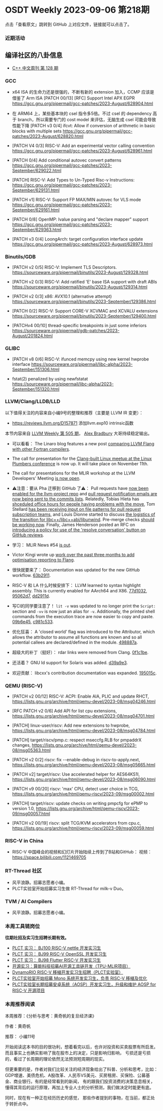 # OSDT Weekly 2023-09-06 第218期

点击「查看原文」跳转到 GitHub 上对应文件，链接就可以点击了。

### 近期活动

## 编译社区的八卦信息

- [C++ 中文周刊 第 128 期](https://mp.weixin.qq.com/s/yz6D9eBOIcD4_Nzs9NBLyA)

### GCC

- x64 ISA 的生命力还是很强的，不断有新的 extension 加入，CCMP 应该是借鉴了 Arm ISA
  [PATCH 00/13] [RFC] Support Intel APX EGPR
  https://gcc.gnu.org/pipermail/gcc-patches/2023-August/628904.html

- 在 ARM64 上，某些基本块的 csel 指令多5倍。不过 csel 的 dependency 高于 branch，所以需要专门的 cost model 来评估，无脑生成 csel 可能会导致性能下降
  [PATCH v3 0/4] ifcvt: Allow if conversion of arithmetic in basic blocks with multiple sets
  https://gcc.gnu.org/pipermail/gcc-patches/2023-August/628820.html

- [PATCH V4 0/3] RISC-V: Add an experimental vector calling convention
  https://gcc.gnu.org/pipermail/gcc-patches/2023-August/628961.html

- [PATCH 0/4] Add conditional autovec convert patterns
  https://gcc.gnu.org/pipermail/gcc-patches/2023-September/629022.html

- [PATCH] RISC-V: Add Types to Un-Typed Risc-v Instructions:
  https://gcc.gnu.org/pipermail/gcc-patches/2023-September/629131.html

- [PATCH v1] RISC-V: Support FP MAX/MIN autovec for VLS mode
  https://gcc.gnu.org/pipermail/gcc-patches/2023-September/629161.html

- [PATCH 0/8] OpenMP: lvalue parsing and "declare mapper" support
  https://gcc.gnu.org/pipermail/gcc-patches/2023-September/629363.html

- [PATCH v3 0/4] LoongArch: target configuration interface update
  https://gcc.gnu.org/pipermail/gcc-patches/2023-August/628973.html

### Binutils/GDB

- [PATCH v2 0/5] RISC-V: Implement TLS Descriptors.
  https://sourceware.org/pipermail/binutils/2023-August/129328.html

- [PATCH v2 0/3] RISC-V: Add ratified 'E' base ISA support with draft ABIs
  https://sourceware.org/pipermail/binutils/2023-August/129314.html

- [PATCH v2 0/3] x86: AVX10.1 (alternative attempt)
  https://sourceware.org/pipermail/binutils/2023-September/129386.html

- [PATCH 0/2] RISC-V: Support CORE-V XCVMAC and XCVALU extensions
  https://sourceware.org/pipermail/binutils/2023-September/129400.html

- [PATCHv4 00/10] thread-specific breakpoints in just some inferiors
  https://sourceware.org/pipermail/gdb-patches/2023-August/201824.html

### GLIBC

- [PATCH v8 0/6] RISC-V: ifunced memcpy using new kernel hwprobe interface
  https://sourceware.org/pipermail/libc-alpha/2023-September/151306.html

- fstat(2) penalized by using newfstatat
  https://sourceware.org/pipermail/libc-alpha/2023-September/151320.html

### LLVM/Clang/LLDB/LLD


以下值得关注的内容来自小编9号的整理和推荐（主要是 LLVM IR 变更）：

- https://reviews.llvm.org/D157871 添加llvm.exp10 intrinsic函数

本节内容来自 [LLVM Weekly 第 505 期](http://llvmweekly.org/issue/505)，
[Alex Bradbury](https://www.linkedin.com/in/alex-bradbury/) 大哥持续稳定输出。

* 可以看看： The Linaro blog features a new post [comparing LLVM Flang with other Fortran compilers](https://www.linaro.org/blog/comparing-llvm-flang-with-other-fortran-compilers/).

* The call for presentation for the [Clang-built Linux meetup at the Linux Plumbers conference](https://discourse.llvm.org/t/cfp-2023-clang-built-linux-meetup/73119) is now up. It will take place on November 11th.

* The call for presentations for the MLIR workshop at the LLVM Developers' Meeting [is now open](https://discourse.llvm.org/t/cfp-mlir-workshop-at-the-llvm-developer-meeting-oct-10-2023/73164).

* ⚠️注意：要从 Pha 迁移到 GitHub 了⚠️： Pull requests have [now been enabled for the llvm-project repo](https://discourse.llvm.org/t/pull-requests-enabled-for-llvm-llvm-project-repo/73186) and [pull request notification emails are now being sent to the commits lists](https://discourse.llvm.org/t/pull-request-notification-emails-now-being-sent-to-commits-lists/73183).  Relatedly, Tobias Hieta has [shceduled office hours for people having problems with the move](https://discourse.llvm.org/t/office-hour-helpline-for-github-pull-requests/73145), Tom Stellard [has been receiving input on file patterns for pull request subscription teams](https://discourse.llvm.org/t/input-needed-teams-for-pull-request-subscriptions/73116), and Louis Dionne started to discuss [the logistics of the transition for libc++/libc++abi/libunwind](https://discourse.llvm.org/t/logistics-of-the-transition-to-github-prs-for-libc-libc-abi-libunwind/73130).  Pre-merge checks [should be working now](https://discourse.llvm.org/t/pre-merge-testing-and-transition-to-prs/73155).  Finally, James Henderson posted an RFC on [introducing a policy for use of the 'resolve conversation' button on GitHub reviews](https://discourse.llvm.org/t/rfc-github-pr-resolve-conversation-button/73178).

* 学习： MLIR News #54 [is out](https://discourse.llvm.org/t/mlir-news-54th-edition-30th-august-2023/73049).

* Victor Kingi wrote up [work over the past three months to add optimisation reporting to Flang](https://discourse.llvm.org/t/adding-optimization-reporting-to-flang/73177).

* 很快就要来了： Documentation was updated for the new GitHub workflow.  [63b2911](https://reviews.llvm.org/rG63b29114f154).

* RISC-V 和 LA 什么时候安排下： LLVM learned to syntax highlight assembly. This is currently enabled for AArch64 and X86. [77d1032](https://reviews.llvm.org/rG77d1032516e7),
  [95062d7](https://reviews.llvm.org/rG95062d74676b),
  [dd2911d](https://reviews.llvm.org/rGdd2911d8745a).

* 写CI的同学要注意了！ `lit -v` was updated to no longer print the `Script:` section and `-vv` is now just an alias for `-v`. Additionally, the printed shell commands from the execution trace are now easier to copy and paste.
  [09b6e45](https://reviews.llvm.org/rG09b6e457d91c),
  [c981c533](https://reviews.llvm.org/rGc981c533055e).

* 优化狂喜： A 'closed world' flag was introduced to the Attributor, which allows the attributor to assume all functions are known and so all potential callees are declared/defined in the module.
  [498887a](https://reviews.llvm.org/rG498887ae8a35).

* 超级大的补丁（挺好）： rdar links were removed from Clang.
  [0f1c1be](https://reviews.llvm.org/rG0f1c1be19680).

* 还活着？ GNU ld support for Solaris was added.
  [d39a9e3](https://reviews.llvm.org/rGd39a9e3b4d4a).

* 欢迎贡献： libcxx's contribution documentation was expanded.
  [195015c](https://reviews.llvm.org/rG195015cf67c6).

### QEMU (RISC-V)

- [PATCH v2 00/12] RISC-V: ACPI: Enable AIA, PLIC and update RHCT,
  https://lists.gnu.org/archive/html/qemu-devel/2023-08/msg04246.html

- [RFC PATCH v2 0/6] Add API for list cpu extensions,
  https://lists.gnu.org/archive/html/qemu-devel/2023-08/msg04701.html

- [PATCH] linux-user/riscv: Add new extensions to hwprobe,
  https://lists.gnu.org/archive/html/qemu-devel/2023-08/msg04784.html

- [PATCH] target/riscv/pmp.c: respect mseccfg.RLB for pmpaddrX changes,
  https://lists.gnu.org/archive/html/qemu-devel/2023-08/msg05363.html

- [PATCH v2 0/2] riscv: fix --enable-debug in riscv-to-apply.next,
  https://lists.gnu.org/archive/html/qemu-devel/2023-08/msg05665.html

- [PATCH v2] target/riscv: Use accelerated helper for AES64KS1I,
  https://lists.gnu.org/archive/html/qemu-devel/2023-08/msg06090.html

- [PATCH v9 00/20] riscv: 'max' CPU, detect user choice in TCG,
  https://lists.gnu.org/archive/html/qemu-riscv/2023-09/msg00002.html

- [PATCH] target/riscv: update checks on writing pmpcfg for ePMP to version 1.0,
  https://lists.gnu.org/archive/html/qemu-riscv/2023-09/msg00057.html

- [PATCH v2 00/19] riscv: split TCG/KVM accelerators from cpu.c,
  https://lists.gnu.org/archive/html/qemu-riscv/2023-09/msg00059.html 

### RISC-V in China

- RISC-V 中国峰会的视频和幻灯片开始陆续上传到了B站和GitHub：
  视频： https://space.bilibili.com/1121469705

### RT-Thread 社区

- 风平浪静。招募志愿者小编。
- PLCT实验室开始招募实习生做 RT-Thread for milk-v Duo。

### TVM / AI Compilers

- 风平浪静。招募志愿者小编。

### 本周工具链岗位

**往期社招及实习生招聘长期有效。**

- [PLCT 实习： BJ100 RISC-V nettle 开发实习生](https://mp.weixin.qq.com/s/GEUKRlxILFpdHQbv-yxWQQ)
- [PLCT 实习： BJ99 RISC-V OpenSSL 开发实习生](https://mp.weixin.qq.com/s/pzy6sbW50r3aLw3Dt36oBQ)
- [PLCT 实习： BJ98 Flutter RISC-V 开发实习生](https://mp.weixin.qq.com/s/gQYT_rhtLE8jGg6WWAztDA)
- [开源实习：算能科技招募AI开源工具链开发（TPU-MLIR项目）](https://mp.weixin.qq.com/s/IBJh0ip4k11PzIMZecsWSw)
- [DynamoRIO RISC-V 移植开发实习生招聘（PLCT实验室）](https://mp.weixin.qq.com/s/J_5TjT6DOqeOXJXQI5VQxw)
- [PLCT实验室开始招募 Mono 系统开发实习生，负责 RISC-V 移植及优化](https://mp.weixin.qq.com/s/whEW7Hay1jIP1tBzIPay1A)
- [PLCT实验室长期招募安卓系统（AOSP）开发实习生，升级和维护 AOSP for RISC-V 开源项目](https://mp.weixin.qq.com/s/dJP2cEB1nex2inR5c-cJog)


### 本周推荐阅读

本周推荐：《分析与思考：黄奇帆的复旦经济课》

作者：黄奇帆

推荐： 小编11号

开始阅读这本书的目的很功利，想着看完以后，也许对投资和买卖股票有所启发。而且事实上也确实影响了我在股市上的决定，只是影响归影响， 亏损还是亏损的，看过了长周期的理论依然无法预测短周期的现实。 

但更重要的是，作者对我们比较关注的经济现象给出了科普、分析和思考，比如：GDP增速、美债危机、A股改革、人民币VS美元、买房租房、买保险、公募基金、商业银行。有的是经常看到的新闻， 有的跟我们投资消费的决策息息相关，懂得其背后的运行原理，再加上专业人士的分析预测，我们做决定时能更有底。

同时，现在有一种正在经历历史的感觉， 那些作者提到的事物，在当前，都正处于转折点中。